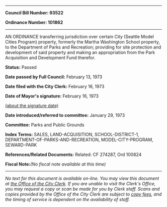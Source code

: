 

********

**Council Bill Number: 93522**
   
**Ordinance Number: 101862**
********

 AN ORDINANCE transferring jurisdiction over certain City (Seattle Model Cities Program) property, formerly the Martha Washington School property, to the Department of Parks and Recreation; providing for site protection and development of said property and making an appropriation from the Park Acquisition and Development Fund therefor.

**Status:** Passed
   
**Date passed by Full Council:** February 13, 1973
   
**Date filed with the City Clerk:** February 16, 1973
   
**Date of Mayor's signature:** February 16, 1973
   
[(about the signature date)](/~public/approvaldate.htm)
   
   
   
**Date introduced/referred to committee:** January 29, 1973
   
**Committee:** Parks and Public Grounds
   
   
**Index Terms:** SALES, LAND-ACQUISITION, SCHOOL-DISTRICT-1, DEPARTMENT-OF-PARKS-AND-RECREATION, MODEL-CITY-PROGRAM, SEWARD-PARK

**References/Related Documents:** Related: CF 274287, Ord 100824

**Fiscal Note:**_(No fiscal note available at this time)_
********

_No text for this document is available on-line. You may view this document at [the Office of the City Clerk](http://www.seattle.gov/leg/clerk/contactUs.htm). If you are unable to visit the Clerk's Office, you may request a copy or scan be made for you by Clerk staff. Scans and copies provided by the Office of the City Clerk are subject to [copy fees](http://clerk.seattle.gov/~public/clerkfees.htm), and the timing of service is dependent on the availability of staff._

